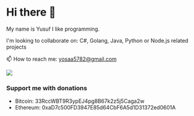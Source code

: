 # Hi there 👋

My name is Yusuf
I like programming.

I'm looking to collaborate on: C#, Golang, Java, Python or Node.js related projects

📫 How to reach me: <yosaa5782@gmail.com>

![](https://imgs.xkcd.com/comics/travelling_salesman_problem.png)

### Support me with donations
- Bitcoin: 33RccWBT9R3ypEJ4pg8B67k2z5j5Caga2w
- Ethereum: 0xaD7c500FD3947E85d64CbF6A5d1D31372ed0601A

